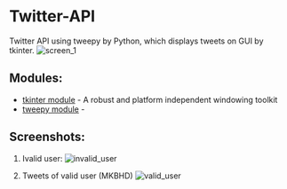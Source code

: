 # Twitter-API
Twitter API using tweepy by Python, which displays tweets on GUI by tkinter.
![screen_1](https://github.com/saurabhtakle/Twitter-API/blob/master/images/pg1.JPG?raw=true)

## Modules:
* [tkinter module](https://docs.python.org/3/library/tk.html) - A robust and platform independent windowing toolkit
* [tweepy module]() - 

## Screenshots:
1. Ivalid user:
![invalid_user](https://github.com/saurabhtakle/Twitter-API/blob/master/images/invalid.JPG?raw=true)

2. Tweets of valid user (MKBHD)
![valid_user](https://github.com/saurabhtakle/Twitter-API/blob/master/images/pg2.JPG?raw=true)
